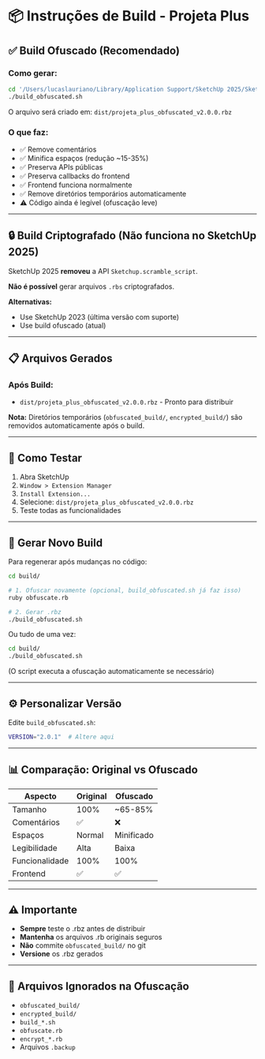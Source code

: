 # 📦 Instruções de Build - Projeta Plus

## ✅ Build Ofuscado (Recomendado)

### Como gerar:

```bash
cd '/Users/lucaslauriano/Library/Application Support/SketchUp 2025/SketchUp/Plugins/projeta_plus/build'
./build_obfuscated.sh
```

O arquivo será criado em: `dist/projeta_plus_obfuscated_v2.0.0.rbz`

### O que faz:

- ✅ Remove comentários
- ✅ Minifica espaços (redução ~15-35%)
- ✅ Preserva APIs públicas
- ✅ Preserva callbacks do frontend
- ✅ Frontend funciona normalmente
- ✅ Remove diretórios temporários automaticamente
- ⚠️ Código ainda é legível (ofuscação leve)

---

## 🔒 Build Criptografado (Não funciona no SketchUp 2025)

SketchUp 2025 **removeu** a API `Sketchup.scramble_script`.

**Não é possível** gerar arquivos `.rbs` criptografados.

**Alternativas:**
- Use SketchUp 2023 (última versão com suporte)
- Use build ofuscado (atual)

---

## 📋 Arquivos Gerados

### Após Build:
- `dist/projeta_plus_obfuscated_v2.0.0.rbz` - Pronto para distribuir

**Nota:** Diretórios temporários (`obfuscated_build/`, `encrypted_build/`) são removidos automaticamente após o build.

---

## 🧪 Como Testar

1. Abra SketchUp
2. `Window > Extension Manager`
3. `Install Extension...`
4. Selecione: `dist/projeta_plus_obfuscated_v2.0.0.rbz`
5. Teste todas as funcionalidades

---

## 🔄 Gerar Novo Build

Para regenerar após mudanças no código:

```bash
cd build/

# 1. Ofuscar novamente (opcional, build_obfuscated.sh já faz isso)
ruby obfuscate.rb

# 2. Gerar .rbz
./build_obfuscated.sh
```

Ou tudo de uma vez:

```bash
cd build/
./build_obfuscated.sh
```
(O script executa a ofuscação automaticamente se necessário)

---

## ⚙️ Personalizar Versão

Edite `build_obfuscated.sh`:

```bash
VERSION="2.0.1"  # Altere aqui
```

---

## 📊 Comparação: Original vs Ofuscado

| Aspecto | Original | Ofuscado |
|---------|----------|----------|
| Tamanho | 100% | ~65-85% |
| Comentários | ✅ | ❌ |
| Espaços | Normal | Minificado |
| Legibilidade | Alta | Baixa |
| Funcionalidade | 100% | 100% |
| Frontend | ✅ | ✅ |

---

## ⚠️ Importante

- **Sempre** teste o .rbz antes de distribuir
- **Mantenha** os arquivos .rb originais seguros
- **Não** commite `obfuscated_build/` no git
- **Versione** os .rbz gerados

---

## 🚫 Arquivos Ignorados na Ofuscação

- `obfuscated_build/`
- `encrypted_build/`
- `build_*.sh`
- `obfuscate.rb`
- `encrypt_*.rb`
- Arquivos `.backup`

